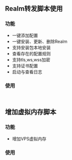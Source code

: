 ## Realm转发脚本使用
### 功能
- 一键添加配置
- 一键安装、更新、删除Realm
- 支持安装包本地安装
- 查看存在的配置规则
- 支持tls,ws,wss加密
- 支持证书配置
- 启动与查看日志
### 使用
``` bash

```
``` bash

```
## 增加虚拟内存脚本
### 功能
- 增加VPS虚拟内存
### 使用
```bash

```
``` bash

```
